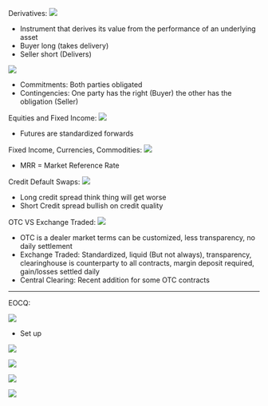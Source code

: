 

Derivatives:
![](https://i.imgur.com/cGgFnee.png)
- Instrument that derives its value from the performance of an underlying asset
- Buyer long (takes delivery)
- Seller short (Delivers)




![](https://i.imgur.com/gxEdcob.png)
- Commitments: Both parties obligated
- Contingencies: One party has the right (Buyer) the other has the obligation (Seller)




Equities and Fixed Income:
![](https://i.imgur.com/QhTlJD7.png)
- Futures are standardized forwards





Fixed Income, Currencies, Commodities:
![](https://i.imgur.com/oe43GwY.png)
- MRR = Market Reference Rate



Credit Default Swaps:
![](https://i.imgur.com/dhBs0rs.png)
- Long credit spread think thing will get worse 
- Short Credit spread bullish on credit quality 



OTC VS Exchange Traded:
![](https://i.imgur.com/oUBS2E5.png)
- OTC is a dealer market terms can be customized, less transparency, no daily settlement
- Exchange Traded: Standardized, liquid (But not always), transparency, clearinghouse is counterparty to all contracts, margin deposit required, gain/losses settled daily
- Central Clearing: Recent addition for some OTC contracts

___
EOCQ:


![](https://i.imgur.com/1qPjkHY.png)
- Set up


![](https://i.imgur.com/8RVabeJ.png)



![](https://i.imgur.com/7nzVn8j.png)



![](https://i.imgur.com/PurGUYk.png)



![](https://i.imgur.com/lBs26ZW.png)
